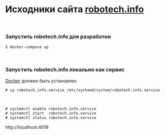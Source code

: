 # Исходники сайта [robotech.info](https://robotech.info)

<br/>

### Запустить robotech.info для разработки

    $ docker-compose up

<br/>

### Запустить robotech.info локально как сервис

<a href="https://sysadm.ru/linux/servers/containers/docker/install/">Docker</a> должен быть установлен.

    # cp robotech.info.service /etc/systemd/system/robotech.info.service

<br/>

    # systemctl enable robotech.info.service
    # systemctl start  robotech.info.service
    # systemctl status robotech.info.service

http://localhost:4018
